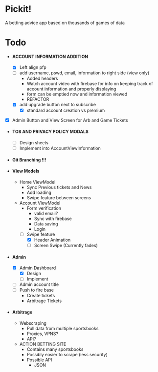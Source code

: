 # Pickit!
A betting advice app based on thousands of games of data

# Todo

- #### ACCOUNT INFORMATION ADDITION
    - [x] Left align pfp
    - [ ] add username, pswd, email, information to right side (view only)
        - Added headers
        - Watch account video with firebase for info on keeping track of account information and properly displaying
        - form can be emptied now and information viewed
        - REFACTOR
    - [x]  add upgrade button next to subscribe
        - [x] standard account creation vs premium

- [x] Admin Button and View Screen for Arb and Game Tickets

- #### TOS AND PRIVACY POLICY MODALS
    - [ ] Design sheets
    - [ ] Implement into AccountViewInformation

- #### Git Branching !!!

- #### View Models
    - Home ViewModel
        - Sync Previous tickets and News
        - Add loading
        - Swipe feature between screens
    - Account ViewModel
        - Form verification
            - valid email?
            - Sync with firebase
            - Data saving
            - Login
        - [ ] Swipe feature
            - [x] Header Animation 
            - [ ] Screen Swipe (Currently fades)

- #### Admin
    - [x] Admin Dashboard
        - [x] Design 
        - [ ] Implement
    - [ ] Admin account title
    - [ ] Push to fire base
        - Create tickets
        - Arbitrage Tickets

- #### Arbitrage
    - Webscraping
        - Pull data from multiple sportsbooks
        - Proxies, VPNS?
        - API?
    - ACTION BETTING SITE
        - Contains many sportsbooks
        - Possibly easier to scrape (less security)
        - Possible API
            - JSON

